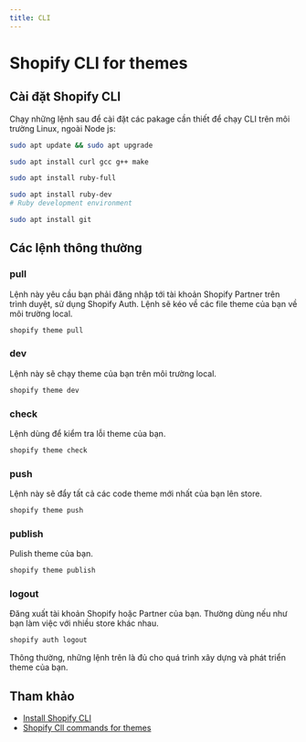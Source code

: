 ```yaml
---
title: CLI
---
```


# Shopify CLI for themes 

## Cài đặt Shopify CLI

Chạy những lệnh sau để cài đặt các pakage cần thiết để chạy CLI trên môi trường Linux, ngoài Node js:

```bash title="Terminal"
sudo apt update && sudo apt upgrade

sudo apt install curl gcc g++ make

sudo apt install ruby-full

sudo apt install ruby-dev
# Ruby development environment

sudo apt install git
```

## Các lệnh thông thường

### pull

Lệnh này yêu cầu bạn phải đăng nhập tới tài khoản Shopify Partner trên trình duyệt, sử dụng Shopify Auth. Lệnh sẽ kéo về các file theme của bạn về môi trường local.

```bash title="Terminal"
shopify theme pull
```

### dev

Lệnh này sẽ chạy theme của bạn trên môi trường local. 

```bash title="Terminal"
shopify theme dev
```

### check

Lệnh dùng để kiểm tra lỗi theme của bạn.

```bash title="Terminal"
shopify theme check
```

### push

Lệnh này sẽ đẩy tất cả các code theme mới nhất của bạn lên store.

```bash title="Terminal"
shopify theme push
```

### publish

Pulish theme của bạn.

```bash title="Terminal"
shopify theme publish
```

### logout

Đăng xuất tài khoản Shopify hoặc Partner của bạn. Thường dùng nếu như bạn làm việc với nhiều store khác nhau.

```bash title="Terminal"
shopify auth logout
```

Thông thường, những lệnh trên là đủ cho quá trình xây dựng và phát triển theme của bạn.

## Tham khảo

+ [Install Shopify CLI](https://shopify.dev/docs/themes/tools/cli/install)
+ [Shopify ClI commands for themes](https://shopify.dev/docs/themes/tools/cli/commands)
